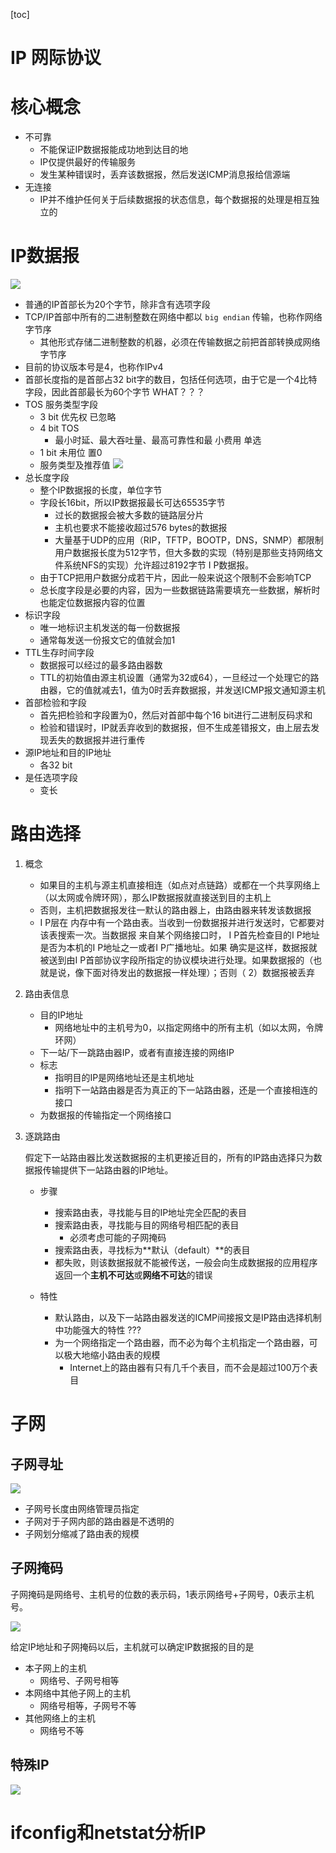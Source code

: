 [toc]

# IP 网际协议

# 核心概念

* 不可靠
	* 不能保证IP数据报能成功地到达目的地
	* IP仅提供最好的传输服务
	* 发生某种错误时，丢弃该数据报，然后发送ICMP消息报给信源端
* 无连接
	* IP并不维护任何关于后续数据报的状态信息，每个数据报的处理是相互独立的

# IP数据报

![](media/15479676073013.jpg)

* 普通的IP首部长为20个字节，除非含有选项字段
* TCP/IP首部中所有的二进制整数在网络中都以 `big endian` 传输，也称作网络字节序
	* 其他形式存储二进制整数的机器，必须在传输数据之前把首部转换成网络字节序
* 目前的协议版本号是4，也称作IPv4
* 首部长度指的是首部占32 bit字的数目，包括任何选项，由于它是一个4比特字段，因此首部最长为60个字节 WHAT？？？
* TOS 服务类型字段
	* 3 bit 优先权 已忽略
	* 4 bit TOS
		* 最小时延、最大吞吐量、最高可靠性和最小费用 单选
	* 1 bit 未用位 置0
	* 服务类型及推荐值
		![](media/15479685254412.jpg)
* 总长度字段
	* 整个IP数据报的长度，单位字节
	* 字段长16bit，所以IP数据报最长可达65535字节
		* 过长的数据报会被大多数的链路层分片
		* 主机也要求不能接收超过576 bytes的数据报
		* 大量基于UDP的应用（RIP，TFTP，BOOTP，DNS，SNMP）都限制用户数据报长度为512字节，但大多数的实现（特别是那些支持网络文件系统NFS的实现）允许超过8192字节I P数据报。
	* 由于TCP把用户数据分成若干片，因此一般来说这个限制不会影响TCP
	* 总长度字段是必要的内容，因为一些数据链路需要填充一些数据，解析时也能定位数据报内容的位置
* 标识字段
	* 唯一地标识主机发送的每一份数据报
	* 通常每发送一份报文它的值就会加1
* TTL生存时间字段
	* 数据报可以经过的最多路由器数
	* TTL的初始值由源主机设置（通常为32或64），一旦经过一个处理它的路由器，它的值就减去1，值为0时丢弃数据报，并发送ICMP报文通知源主机
* 首部检验和字段
	* 首先把检验和字段置为0，然后对首部中每个16 bit进行二进制反码求和
	* 检验和错误时，IP就丢弃收到的数据报，但不生成差错报文，由上层去发现丢失的数据报并进行重传
* 源IP地址和目的IP地址
	* 各32 bit
* 是任选项字段
	* 变长

# 路由选择

1.  概念

	* 如果目的主机与源主机直接相连（如点对点链路）或都在一个共享网络上（以太网或令牌环网），那么IP数据报就直接送到目的主机上
	* 否则，主机把数据报发往一默认的路由器上，由路由器来转发该数据报
	* I P层在内存中有一个路由表。当收到一份数据报并进行发送时，它都要对该表搜索一次。当数据报来自某个网络接口时， I P首先检查目的I P地址是否为本机的I P地址之一或者I P广播地址。如果确实是这样，数据报就被送到由I P首部协议字段所指定的协议模块进行处理。如果数据报的（也就是说，像下面对待发出的数据报一样处理）；否则（ 2）数据报被丢弃

2. 路由表信息

	* 目的IP地址
		* 网络地址中的主机号为0，以指定网络中的所有主机（如以太网，令牌环网）
	* 下一站/下一跳路由器IP，或者有直接连接的网络IP
	* 标志
		* 指明目的IP是网络地址还是主机地址
		* 指明下一站路由器是否为真正的下一站路由器，还是一个直接相连的接口
	* 为数据报的传输指定一个网络接口

3. 逐跳路由
	
	假定下一站路由器比发送数据报的主机更接近目的，所有的IP路由选择只为数据报传输提供下一站路由器的IP地址。
	
	* 步骤
	
		* 搜索路由表，寻找能与目的IP地址完全匹配的表目
		* 搜索路由表，寻找能与目的网络号相匹配的表目
			* 必须考虑可能的子网掩码
		* 搜索路由表，寻找标为**默认（default）**的表目
		* 都失败，则该数据报就不能被传送，一般会向生成数据报的应用程序返回一个**主机不可达**或**网络不可达**的错误
	
	* 特性
		
		* 默认路由，以及下一站路由器发送的ICMP间接报文是IP路由选择机制中功能强大的特性 ???
		* 为一个网络指定一个路由器，而不必为每个主机指定一个路由器，可以极大地缩小路由表的规模
			* Internet上的路由器有只有几千个表目，而不会是超过100万个表目

# 子网

## 子网寻址

![](media/15479732300200.jpg)

* 子网号长度由网络管理员指定
* 子网对于子网内部的路由器是不透明的
* 子网划分缩减了路由表的规模

## 子网掩码

子网掩码是网络号、主机号的位数的表示码，1表示网络号+子网号，0表示主机号。

![](media/15479736225683.jpg)

给定IP地址和子网掩码以后，主机就可以确定IP数据报的目的是

* 本子网上的主机
	* 网络号、子网号相等
* 本网络中其他子网上的主机
	* 网络号相等，子网号不等
* 其他网络上的主机
	* 网络号不等

## 特殊IP

![](media/15479737919819.jpg)






# ifconfig和netstat分析IP




